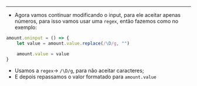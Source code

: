 ___
- Agora vamos continuar modificando o input, para ele aceitar apenas números, para isso vamos usar uma `regex`, então fazemos como no exemplo:
```js
amount.oninput = () => {
	let value = amount.value.replace(/\D/g, "")

	amount.value = value
}
```
- Usamos a `regex`-> `/\D/g`, para não aceitar caracteres;
- E depois repassamos o valor formatado para `amount.value`